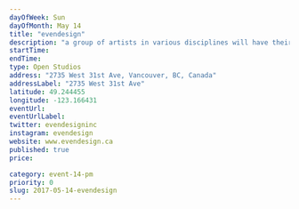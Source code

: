 ```yaml
---
dayOfWeek: Sun
dayOfMonth: May 14
title: "evendesign"
description: "a group of artists in various disciplines will have their work on display and for sale. Also refreshments will be on hand as well as a special tea on Mother's Day."
startTime: 
endTime: 
type: Open Studios
address: "2735 West 31st Ave, Vancouver, BC, Canada"
addressLabel: "2735 West 31st Ave"
latitude: 49.244455
longitude: -123.166431
eventUrl: 
eventUrlLabel: 
twitter: evendesigninc
instagram: evendesign
website: www.evendesign.ca
published: true
price: 

category: event-14-pm
priority: 0
slug: 2017-05-14-evendesign
---
```

